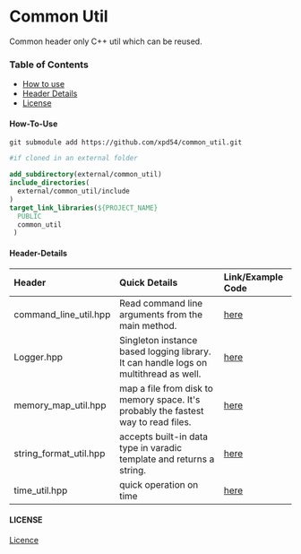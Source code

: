 # Common Util

Common header only C++ util which can be reused.

### Table of Contents

- [How to use](#how-to-use)
- [Header Details](#header-details)
- [License](#license)

#### How-To-Use

`git submodule add https://github.com/xpd54/common_util.git`

```cmake
#if cloned in an external folder

add_subdirectory(external/common_util)
include_directories(
  external/common_util/include
)
target_link_libraries(${PROJECT_NAME}
  PUBLIC
  common_util
 )
```

#### Header-Details

| Header                 | Quick Details                                                                        | Link/Example Code                                                                                                                                    |
| :--------------------- | :----------------------------------------------------------------------------------- | :--------------------------------------------------------------------------------------------------------------------------------------------------- |
| command_line_util.hpp  | Read command line arguments from the main method.                                    | [here](https://github.com/xpd54/backtesting/blob/29744b2e367d9e938b3b53130ab491e4cb233273/data_generator/main.cpp#L260)                              |
| Logger.hpp             | Singleton instance based logging library. It can handle logs on multithread as well. | [here](https://github.com/xpd54/backtesting/blob/29744b2e367d9e938b3b53130ab491e4cb233273/data_generator/main.cpp#L255)                              |
| memory_map_util.hpp    | map a file from disk to memory space. It's probably the fastest way to read files.   | [here](https://github.com/xpd54/backtesting/blob/29744b2e367d9e938b3b53130ab491e4cb233273/backtesting/base/util/binary_io/binary_read_write.hpp#L16) |
| string_format_util.hpp | accepts built-in data type in varadic template and returns a string.                 | [here](https://github.com/xpd54/backtesting/blob/29744b2e367d9e938b3b53130ab491e4cb233273/backtesting/main.cpp#L31)                                  |
| time_util.hpp          | quick operation on time                                                              | [here](https://github.com/xpd54/backtesting/blob/29744b2e367d9e938b3b53130ab491e4cb233273/backtesting/main.cpp#L108)                                 |

#### LICENSE

[Licence](https://github.com/xpd54/common_util/blob/main/LICENSE)
